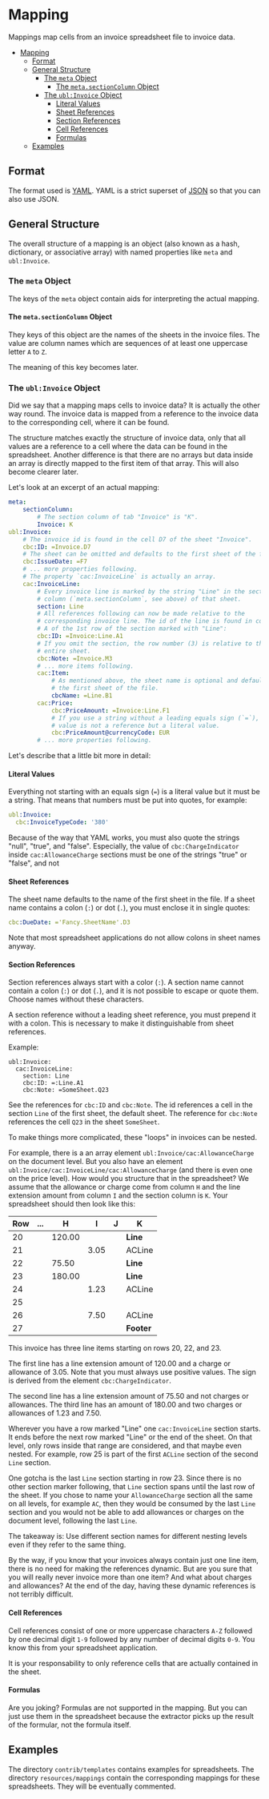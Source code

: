 # Mapping

Mappings map cells from an invoice spreadsheet file to invoice data.

- [Mapping](#mapping)
  - [Format](#format)
  - [General Structure](#general-structure)
    - [The `meta` Object](#the-meta-object)
      - [The `meta.sectionColumn` Object](#the-metasectioncolumn-object)
    - [The `ubl:Invoice` Object](#the-ublinvoice-object)
      - [Literal Values](#literal-values)
      - [Sheet References](#sheet-references)
      - [Section References](#section-references)
      - [Cell References](#cell-references)
      - [Formulas](#formulas)
  - [Examples](#examples)

## Format

The format used is [YAML](https://yaml.org/). YAML is a strict superset of
[JSON](https://www.json.org/) so that you can also use JSON.

## General Structure

The overall structure of a mapping is an object (also known as a hash,
dictionary, or associative array) with named properties like `meta` and
`ubl:Invoice`.

### The `meta` Object

The keys of the `meta` object contain aids for interpreting the actual mapping.

#### The `meta.sectionColumn` Object

They keys of this object are the names of the sheets in the invoice files.
The value are column names which are sequences of at least one uppercase
letter `A` to `Z`.

The meaning of this key becomes later.

### The `ubl:Invoice` Object

Did we say that a mapping maps cells to invoice data? It is actually the other
way round. The invoice data is mapped from a reference to the invoice data to
the corresponding cell, where it can be found.

The structure matches exactly the structure of invoice data, only that all
values are a reference to a cell where the data can be found in the spreadsheet.
Another difference is that there are no arrays but data inside an array is
directly mapped to the first item of that array. This will also become clearer
later.

Let's look at an excerpt of an actual mapping:

```yaml
meta:
	sectionColumn:
		# The section column of tab "Invoice" is "K".
		Invoice: K
ubl:Invoice:
	# The invoice id is found in the cell D7 of the sheet "Invoice".
	cbc:ID: =Invoice.D7
	# The sheet can be omitted and defaults to the first sheet of the file.
	cbc:IssueDate: =F7
	# ... more properties following.
	# The property `cac:InvoiceLine` is actually an array.
	cac:InvoiceLine:
		# Every invoice line is marked by the string "Line" in the section
		# column (`meta.sectionColumn`, see above) of that sheet.
		section: Line
		# All references following can now be made relative to the
		# corresponding invoice line. The id of the line is found in column
		# A of the 1st row of the section marked with "Line":
		cbc:ID: =Invoice:Line.A1
		# If you omit the section, the row number (3) is relative to the
		# entire sheet.
		cbc:Note: =Invoice.M3
		# ... more items following.
		cac:Item:
			# As mentioned above, the sheet name is optional and defaults to
			# the first sheet of the file.
			cbcName: =Line.B1
		cac:Price:
			cbc:PriceAmount: =Invoice:Line.F1
			# If you use a string without a leading equals sign (`=`), that
			# value is not a reference but a literal value.
			cbc:PriceAmount@currencyCode: EUR
		# ... more properties following.
```

Let's describe that a little bit more in detail:

#### Literal Values

Everything not starting with an equals sign (`=`) is a literal value but it
must be a string. That means that numbers must be put into quotes, for example:

```yaml
ubl:Invoice:
  cbc:InvoiceTypeCode: '380'
```

Because of the way that YAML works, you must also quote the strings "null",
"true", and "false". Especially, the value of `cbc:ChargeIndicator` inside
`cac:AllowanceCharge` sections must be one of the strings "true" or "false",
and not

#### Sheet References

The sheet name defaults to the name of the first sheet in the file. If a
sheet name contains a colon (`:`) or dot (`.`), you must enclose it in
single quotes:

```yaml
cbc:DueDate: ='Fancy.SheetName'.D3
```

Note that most spreadsheet applications do not allow colons in sheet names
anyway.

#### Section References

Section references always start with a color (`:`). A section name cannot
contain a colon (`:`) or dot (`.`), and it is not possible to escape or
quote them. Choose names without these characters.

A section reference without a leading sheet reference, you must prepend it
with a colon. This is necessary to make it distinguishable from sheet
references.

Example:

```
ubl:Invoice:
  cac:InvoiceLine:
    section: Line
	cbc:ID: =:Line.A1
	cbc:Note: =SomeSheet.Q23
```

See the references for `cbc:ID` and `cbc:Note`. The id references a cell
in the section `Line` of the first sheet, the default sheet. The reference for
`cbc:Note` references the cell `Q23` in the sheet `SomeSheet`.

To make things more complicated, these "loops" in invoices can be nested.

For example, there is a an array element `ubl:Invoice/cac:AllowanceCharge`
on the document level. But you also have an element
`ubl:Invoice/cac:InvoiceLine/cac:AllowanceCharge` (and there is even one on
the price level). How would you structure that in the spreadsheet? We
assume that the allowance or charge come from column `H` and the line
extension amount from column `I` and the section column is `K`. Your
spreadsheet should then look like this:

| Row | ... | H      | I    | J   | K          |
| --- | --- | ------ | ---- | --- | ---------- |
| 20  |     | 120.00 |      |     | **Line**   |
| 21  |     |        | 3.05 |     | ACLine     |
| 22  |     | 75.50  |      |     | **Line**   |
| 23  |     | 180.00 |      |     | **Line**   |
| 24  |     |        | 1.23 |     | ACLine     |
| 25  |     |        |      |     |            |
| 26  |     |        | 7.50 |     | ACLine     |
| 27  |     |        |      |     | **Footer** |

This invoice has three line items starting on rows 20, 22, and 23.

The first line has a line extension amount of 120.00 and a charge or allowance
of 3.05. Note that you must always use positive values. The sign is derived
from the element `cbc:ChargeIndicator`.

The second line has a line extension amount of 75.50 and not charges or
allowances. The third line has an amount of 180.00 and two charges or
allowances of 1.23 and 7.50.

Wherever you have a row marked "Line" one `cac:InvoiceLine` section starts. It
ends before the next row marked "Line" or the end of the sheet. On that level,
only rows inside that range are considered, and that maybe even nested. For
example, row 25 is part of the first `ACLine` section of the second `Line`
section.

One gotcha is the last `Line` section starting in row 23. Since there is no
other section marker following, that `Line` section spans until the last row
of the sheet. If you chose to name your `AllowanceCharge` section all the
same on all levels, for example `AC`, then they would be consumed by the
last `Line` section and you would not be able to add allowances or charges
on the document level, following the last `Line`.

The takeaway is: Use different section names for different nesting levels
even if they refer to the same thing.

By the way, if you know that your invoices always contain just one line item,
there is no need for making the references dynamic. But are you sure that you
will really never invoice more than one item? And what about charges and
allowances? At the end of the day, having these dynamic references is not
terribly difficult.

#### Cell References

Cell references consist of one or more uppercase characters `A-Z` followed by
one decimal digit `1-9` followed by any number of decimal digits `0-9`. You
know this from your spreadsheet application.

It is your responsability to only reference cells that are actually contained
in the sheet.

#### Formulas

Are you joking? Formulas are not supported in the mapping. But you can just
use them in the spreadsheet because the extractor picks up the result of the
formular, not the formula itself.

## Examples

The directory `contrib/templates` contains examples for spreadsheets. The
directory `resources/mappings` contain the corresponding mappings for these
spreadsheets. They will be eventually commented.
